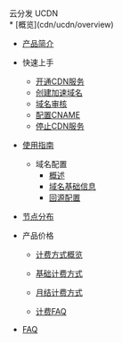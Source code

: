 <div class="sidebar_title icon__ucdn"> 云分发 UCDN</div>
* [概览](cdn/ucdn/overview)    

* [产品简介](cdn/ucdn/intro)    

* 快速上手    
    * [开通CDN服务](cdn/ucdn/quick/open)
    * [创建加速域名](cdn/ucdn/quick/create)
    * [域名审核](cdn/ucdn/quick/check)
    * [配置CNAME](cdn/ucdn/quick/cname)
    * [停止CDN服务](cdn/ucdn/quick/stop)    
    
* [使用指南](cdn/ucdn/guide)

    * 域名配置
      * [概述](cdn/ucdn/domain/domain1)
      * [域名基础信息](cdn/ucdn/domain/basic)
      * [回源配置](cdn/ucdn/domain/config/config)

* [节点分布](cdn/ucdn/node)   

* 产品价格    

    * [计费方式概览](cdn/ucdn/charge/type)

    * [基础计费方式](cdn/ucdn/charge/flowday)

    * [月结计费方式](cdn/ucdn/charge/month)

    * [计费FAQ](cdn/ucdn/charge/faq)	

* [FAQ](cdn/ucdn/faq)
  
  ​    


​    

